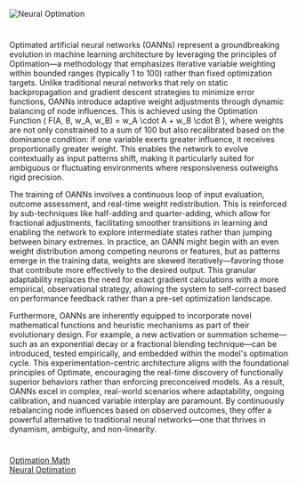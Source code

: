 ![Neural Optimation](https://github.com/user-attachments/assets/e1b1607d-1f4b-47ba-a53f-f3ec9b829aec)

#

Optimated artificial neural networks (OANNs) represent a groundbreaking evolution in machine learning architecture by leveraging the principles of Optimation—a methodology that emphasizes iterative variable weighting within bounded ranges (typically 1 to 100) rather than fixed optimization targets. Unlike traditional neural networks that rely on static backpropagation and gradient descent strategies to minimize error functions, OANNs introduce adaptive weight adjustments through dynamic balancing of node influences. This is achieved using the Optimation Function \( F(A, B, w_A, w_B) = w_A \cdot A + w_B \cdot B \), where weights are not only constrained to a sum of 100 but also recalibrated based on the dominance condition: if one variable exerts greater influence, it receives proportionally greater weight. This enables the network to evolve contextually as input patterns shift, making it particularly suited for ambiguous or fluctuating environments where responsiveness outweighs rigid precision.

The training of OANNs involves a continuous loop of input evaluation, outcome assessment, and real-time weight redistribution. This is reinforced by sub-techniques like half-adding and quarter-adding, which allow for fractional adjustments, facilitating smoother transitions in learning and enabling the network to explore intermediate states rather than jumping between binary extremes. In practice, an OANN might begin with an even weight distribution among competing neurons or features, but as patterns emerge in the training data, weights are skewed iteratively—favoring those that contribute more effectively to the desired output. This granular adaptability replaces the need for exact gradient calculations with a more empirical, observational strategy, allowing the system to self-correct based on performance feedback rather than a pre-set optimization landscape.

Furthermore, OANNs are inherently equipped to incorporate novel mathematical functions and heuristic mechanisms as part of their evolutionary design. For example, a new activation or summation scheme—such as an exponential decay or a fractional blending technique—can be introduced, tested empirically, and embedded within the model's optimation cycle. This experimentation-centric architecture aligns with the foundational principles of Optimate, encouraging the real-time discovery of functionally superior behaviors rather than enforcing preconceived models. As a result, OANNs excel in complex, real-world scenarios where adaptability, ongoing calibration, and nuanced variable interplay are paramount. By continuously rebalancing node influences based on observed outcomes, they offer a powerful alternative to traditional neural networks—one that thrives in dynamism, ambiguity, and non-linearity.


#

[Optimation Math](https://github.com/s0urceduty/Optimation_Math)
<br>
[Neural Optimation](https://chatgpt.com/g/g-6817eae33a988191ada3321300a603ca-neural-optimation)
